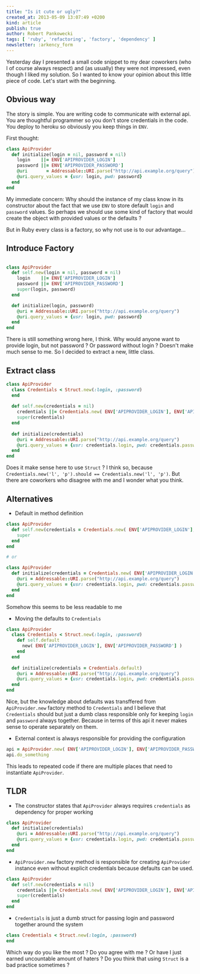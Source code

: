 ```yaml
---
title: "Is it cute or ugly?"
created_at: 2013-05-09 13:07:49 +0200
kind: article
publish: true
author: Robert Pankowecki
tags: [ 'ruby', 'refactoring', 'factory', 'dependency' ]
newsletter: :arkency_form
---
```


Yesterday day I presented a small code snippet to my dear coworkers
(who I of course always respect) and (as usually) they were not impressed,
even though I liked my solution. So I wanted to know your opinion about
this little piece of code. Let's start with the beginning.

<!-- more -->

## Obvious way

The story is simple. You are writing code to communicate with external api. You are
thoughtful programmer so you don't store credentials in the code. You deploy to heroku
so obviously you keep things in `ENV`.

First thought:

```ruby
class ApiProvider
  def initialize(login = nil, password = nil)
    login    ||= ENV['APIPROVIDER_LOGIN']
    password ||= ENV['APIPROVIDER_PASSWORD']
    @uri       = Addressable::URI.parse("http://api.example.org/query")
    @uri.query_values = {usr: login, pwd: password}
  end
end
```

My immediate concern: Why should the instance of my class know in its constructor about
the fact that we use `ENV` to store default `login` and `password` values. So perhaps we should
use some kind of factory that would create the object with provided values or the defaults ?

But in Ruby every class is a factory, so why not use is to our advantage...

## Introduce Factory

```ruby

class ApiProvider
  def self.new(login = nil, password = nil)
    login    ||= ENV['APIPROVIDER_LOGIN']
    password ||= ENV['APIPROVIDER_PASSWORD']
    super(login, password)
  end

  def initialize(login, password)
    @uri = Addressable::URI.parse("http://api.example.org/query")
    @uri.query_values = {usr: login, pwd: password}
  end
end
```

There is still something wrong here, I think. Why would anyone want to provide login,
but not password ? Or password without login ? Doesn't make much sense to me.
So I decided to extract a new, little class.

## Extract class

```ruby
class ApiProvider
  class Credentials < Struct.new(:login, :password)
  end
 
  def self.new(credentials = nil)
    credentials ||= Credentials.new( ENV['APIPROVIDER_LOGIN'], ENV['APIPROVIDER_PASSWORD'] )
    super(credentials)
  end
 
  def initialize(credentials)
    @uri = Addressable::URI.parse("http://api.example.org/query")
    @uri.query_values = {usr: credentials.login, pwd: credentials.password}
  end
end
```

Does it make sense here to use `Struct` ?
I think so, because `Credentials.new('l', 'p').should == Credentials.new('l', 'p')`.
But there are coworkers who disagree with me and I wonder what you think.

## Alternatives

* Default in method definition

```ruby
class ApiProvider
  def self.new(credentials = Credentials.new( ENV['APIPROVIDER_LOGIN'], ENV['APIPROVIDER_PASSWORD'] ))
    super
  end
end

# or

class ApiProvider
  def initialize(credentials = Credentials.new( ENV['APIPROVIDER_LOGIN'], ENV['APIPROVIDER_PASSWORD'] ))
    @uri = Addressable::URI.parse("http://api.example.org/query")
    @uri.query_values = {usr: credentials.login, pwd: credentials.password}
  end
end
```

Somehow this seems to be less readable to me

* Moving the defaults to `Credentials`

```ruby
class ApiProvider
  class Credentials < Struct.new(:login, :password)
    def self.default
      new( ENV['APIPROVIDER_LOGIN'], ENV['APIPROVIDER_PASSWORD'] )
    end
  end
 
  def initialize(credentials = Credentials.default)
    @uri = Addressable::URI.parse("http://api.example.org/query")
    @uri.query_values = {usr: credentials.login, pwd: credentials.password}
  end
end
```

Nice, but the knowledge about defaults was transffered from `ApiProvider.new` factory method
to `Credentials` and I believe that `Credentials` should but just a dumb class responsible only for
keeping `login` and `password` always together. Because in terms of this api it never makes sense
to operate separately on them.

* External context is always responsible for providing the configuration

```ruby
api = ApiProvider.new( ENV['APIPROVIDER_LOGIN'], ENV['APIPROVIDER_PASSWORD'] )
api.do_something
```

This leads to repeated code if there are multiple places that need to instantiate `ApiProvider`.

## TLDR

* The constructor states that `ApiProvider` always requires `credentials`
as dependency for proper working

```ruby
class ApiProvider
  def initialize(credentials)
    @uri = Addressable::URI.parse("http://api.example.org/query")
    @uri.query_values = {usr: credentials.login, pwd: credentials.password}
  end
end
```

* `ApiProvider.new` factory method is responsible for creating `ApiProvider` instance even without
explicit credentials because defaults can be used.

```ruby
class ApiProvider
  def self.new(credentials = nil)
    credentials ||= Credentials.new( ENV['APIPROVIDER_LOGIN'], ENV['APIPROVIDER_PASSWORD'] )
    super(credentials)
  end
end
```

* `Credentials` is just a dumb struct for passing login and password together around the system

```ruby
class Credentials < Struct.new(:login, :password)
end
```

Which way do you like the most ? Do you agree with me ? Or have I just
earned uncountable amount of haters ? Do you think that using `Struct` is a bad practice sometimes ?
